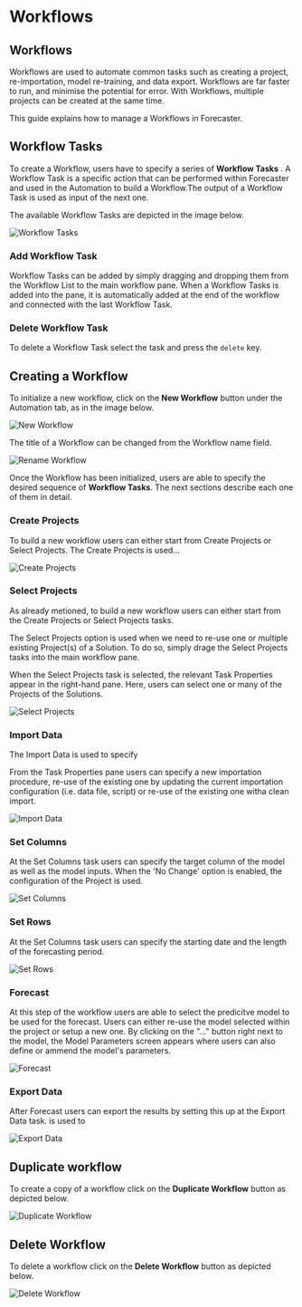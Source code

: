# Workflows


## Workflows

Workflows are used to automate common tasks such as creating a project, re-importation, model re-training, and data export. Workflows are far faster to run, and minimise the potential for error. With Workflows, multiple projects can be created at the same time.

This guide explains how to manage a Workflows in Forecaster.


## Workflow Tasks

To create a Workflow, users have to specify a series of **Workflow Tasks** . A Workflow Task is a specific action that can be performed within Forecaster and used in the Automation to build a Workflow.The output of a Workflow Task is used as input of the next one.

The available Workflow Tasks are depicted in the image below.

![Workflow Tasks](imgs/Workflows_WorkflowTasks.png) 



### Add Workflow Task

Workflow Tasks can be added by simply dragging and dropping them from the Workflow List to the main workflow pane. When a Workflow Tasks is added into the pane, it is automatically added at the end of the workflow and connected with the last Workflow Task.


### Delete Workflow Task
To delete a Workflow Task select the task and press the `delete` key.


## Creating a Workflow

To initialize a new workflow, click on the **New Workflow** button under the Automation tab, as in the image below.


![New Workflow](imgs/Workflows_NewWorkflow.png)



The title of a Workflow can be changed from the Workflow name field.


![Rename Workflow](imgs/Workflows_WorkflowName.png)


Once the Workflow has been initialized, users are able to specify the desired sequence of **Workflow Tasks**. The next sections describe each one of them in detail.

### Create Projects

To build a new workflow users can either start from Create Projects or Select Projects. The Create Projects is used... 

![Create Projects](imgs/Workflows_CreateProjects.png)

### Select Projects

As already metioned, to build a new workflow users can either start from the Create Projects or Select Projects tasks.

The Select Projects option is used when we need to re-use one or multiple existing Project(s) of a Solution. To do so, simply drage the Select Projects tasks into the main workflow pane.

When the Select Projects task is selected, the relevant Task Properties appear in the right-hand pane. Here, users can select one or many of the Projects of the Solutions.

![Select Projects](imgs/Workflows_SelectProjects.png)

### Import Data

The Import Data is used to specify 

From the Task Properties pane users can specify a new importation procedure, re-use of the existing one by updating the current importation configuration (i.e. data file, script) or re-use of the existing one witha clean import.

![Import Data](imgs/Workflows_ImportData.png)



### Set Columns

At the Set Columns task users can specify the target column of the model as well as the model inputs. When the 'No Change' option is enabled, the  configuration of the Project is used.

![Set Columns](imgs/Workflows_SetColumns.png)

### Set Rows

At the Set Columns task users can specify the starting date and the length of the forecasting period.


![Set Rows](imgs/Workflows_SetRows.png)

### Forecast

At this step of the workflow users are able to select the predicitve model to be used for the forecast. Users can either re-use the model selected within the project or setup a new one. By clicking on the "..." button right next to the model, the Model Parameters screen appears where users can also define or ammend the model's parameters.

![Forecast](imgs/Workflows_Forecast.png)


### Export Data

After Forecast users can export the results by setting this up at the Export Data task. is used to 

![Export Data](imgs/Workflows_ExportData.png)


## Duplicate workflow

To create a copy of a workflow click on the **Duplicate Workflow** button as depicted below.


![Duplicate Workflow](imgs/Workflows_DuplicateWorkflow.png)


## Delete Workflow

To delete a workflow click on the **Delete Workflow** button as depicted below.


![Delete Workflow](imgs/Workflows_DeleteWorkflow.png)
